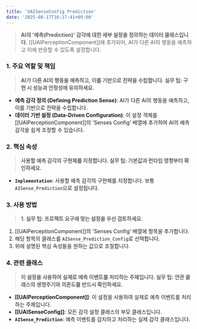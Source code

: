 ```yaml
---
title: 'UAISenseConfig Prediction'
date: '2025-08-17T16:17:41+09:00'
---
```

> **AI의 '예측(Prediction)' 감각에 대한 세부 설정을 정의하는 데이터 클래스입니다.** [[UAIPerceptionComponent]]에 추가되어, AI가 다른 AI의 행동을 예측하고 이에 반응할 수 있도록 설정합니다.

### **1. 주요 역할 및 책임**
> **AI가 다른 AI의 행동을 예측하고, 이를 기반으로 전략을 수립합니다. 실무 팁: 구현 시 성능과 안정성에 유의하세요.**
* **예측 감각 정의 (Defining Prediction Sense)**:
	AI가 다른 AI의 행동을 예측하고, 이를 기반으로 전략을 수립합니다.
* **데이터 기반 설정 (Data-Driven Configuration)**:
	이 설정 객체를 [[UAIPerceptionComponent]]의 'Senses Config' 배열에 추가하여 AI의 예측 감각을 쉽게 조정할 수 있습니다.

### **2. 핵심 속성**
> **사용할 예측 감각의 구현체를 지정합니다. 실무 팁: 기본값과 런타임 영향부터 확인하세요.**
* **`Implementation`**:
	사용할 예측 감각의 구현체를 지정합니다. 보통 `AISense_Prediction`으로 설정됩니다.

### **3. 사용 방법**
> **1. 실무 팁: 프로젝트 요구에 맞는 설정을 우선 검토하세요.**
1.  [[UAIPerceptionComponent]]의 'Senses Config' 배열에 항목을 추가합니다.
2.  해당 항목의 클래스를 `AISense_Prediction_Config`로 선택합니다.
3.  위에 설명된 핵심 속성들을 원하는 값으로 조절합니다.

### **4. 관련 클래스**
> **이 설정을 사용하여 실제로 예측 이벤트를 처리하는 주체입니다. 실무 팁: 연관 클래스의 생명주기와 의존도를 반드시 확인하세요.**
* **[[UAIPerceptionComponent]]**:
	이 설정을 사용하여 실제로 예측 이벤트를 처리하는 주체입니다.
* **[[UAISenseConfig]]**:
	모든 감각 설정 클래스의 부모 클래스입니다.
* **`AISense_Prediction`**:
	예측 이벤트를 감지하고 처리하는 실제 감각 클래스입니다.
